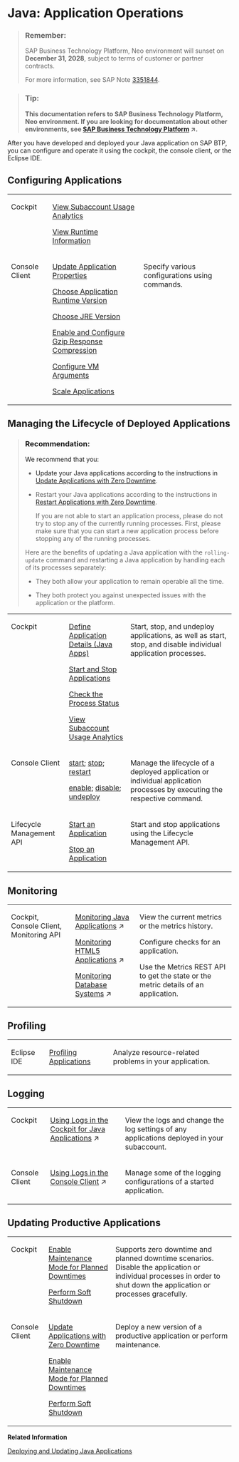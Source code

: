 <!-- loio76f6dcfab9ec481dae0843873271d66c -->

# Java: Application Operations

> ### Remember:  
> SAP Business Technology Platform, Neo environment will sunset on **December 31, 2028**, subject to terms of customer or partner contracts.
> 
> For more information, see SAP Note [3351844](https://me.sap.com/notes/3351844).

> ### Tip:  
> **This documentation refers to SAP Business Technology Platform, Neo environment. If you are looking for documentation about other environments, see [SAP Business Technology Platform](https://help.sap.com/viewer/65de2977205c403bbc107264b8eccf4b/Cloud/en-US/6a2c1ab5a31b4ed9a2ce17a5329e1dd8.html "SAP Business Technology Platform (SAP BTP) is an integrated offering comprised of four technology portfolios: database and data management, application development and integration, analytics, and intelligent technologies. The platform offers users the ability to turn data into business value, compose end-to-end business processes, and build and extend SAP applications quickly.") :arrow_upper_right:.**

After you have developed and deployed your Java application on SAP BTP, you can configure and operate it using the cockpit, the console client, or the Eclipse IDE.



<a name="loio76f6dcfab9ec481dae0843873271d66c__configure_applications"/>

## Configuring Applications


<table>
<tr>
<td valign="top">

Cockpit

</td>
<td valign="top">

[View Subaccount Usage Analytics](view-subaccount-usage-analytics-8f4d9db.md)

[View Runtime Information](view-runtime-information-343663e.md)

</td>
<td valign="top">



</td>
</tr>
<tr>
<td valign="top">

Console Client

</td>
<td valign="top">

[Update Application Properties](update-application-properties-cadb1dd.md)

[Choose Application Runtime Version](choose-application-runtime-version-13afe5c.md)

[Choose JRE Version](choose-jre-version-ee71c1a.md)

[Enable and Configure Gzip Response Compression](enable-and-configure-gzip-response-compression-390594a.md)

[Configure VM Arguments](configure-vm-arguments-b82d392.md)

[Scale Applications](scale-applications-745781b.md)

</td>
<td valign="top">

Specify various configurations using commands.

</td>
</tr>
</table>



<a name="loio76f6dcfab9ec481dae0843873271d66c__manage_applications"/>

## Managing the Lifecycle of Deployed Applications

> ### Recommendation:  
> We recommend that you:
> 
> -   Update your Java applications according to the instructions in [Update Applications with Zero Downtime](update-applications-with-zero-downtime-a10f6c2.md).
> 
> -   Restart your Java applications according to the instructions in [Restart Applications with Zero Downtime](restart-applications-with-zero-downtime-deadcc4.md).
> 
>     If you are not able to start an application process, please do not try to stop any of the currently running processes. First, please make sure that you can start a new application process before stopping any of the running processes.
> 
> 
> Here are the benefits of updating a Java application with the `rolling-update` command and restarting a Java application by handling each of its processes separately:
> 
> -   They both allow your application to remain operable all the time.
> 
> -   They both protect you against unexpected issues with the application or the platform.


<table>
<tr>
<td valign="top">

Cockpit

</td>
<td valign="top">

[Define Application Details \(Java Apps\)](define-application-details-java-apps-9b23270.md)

[Start and Stop Applications](start-and-stop-applications-7612f03.md)

[Check the Process Status](check-the-process-status-499992d.md)

[View Subaccount Usage Analytics](view-subaccount-usage-analytics-8f4d9db.md)

</td>
<td valign="top">

Start, stop, and undeploy applications, as well as start, stop, and disable individual application processes.

</td>
</tr>
<tr>
<td valign="top">

Console Client

</td>
<td valign="top">

[start](start-cc417d7.md); [stop](stop-b5bfcbf.md); [restart](restart-7c0f7a1.md)

[enable](enable-13a70e0.md); [disable](disable-59fedc1.md); [undeploy](undeploy-7e09b85.md)

</td>
<td valign="top">

Manage the lifecycle of a deployed application or individual application processes by executing the respective command.

</td>
</tr>
<tr>
<td valign="top">

Lifecycle Management API

</td>
<td valign="top">

[Start an Application](../30-development-neo/java-alm-api-fc944d1.md#loio2d3be560df574092909ed8171ec197ec)

[Stop an Application](../30-development-neo/java-alm-api-fc944d1.md#loio38829d2c139c47b3a1c1d64e6ce6d4f8)

</td>
<td valign="top">

Start and stop applications using the Lifecycle Management API.

</td>
</tr>
</table>



<a name="loio76f6dcfab9ec481dae0843873271d66c__monitoring"/>

## Monitoring


<table>
<tr>
<td valign="top">

Cockpit, Console Client, Monitoring API

</td>
<td valign="top">

[Monitoring Java Applications](https://help.sap.com/viewer/64f7d2b06c6b40a9b3097860c5930641/Cloud/en-US/cf4b2953c2534c0a9b491abf5a4847d7.html "") :arrow_upper_right:

[Monitoring HTML5 Applications](https://help.sap.com/viewer/64f7d2b06c6b40a9b3097860c5930641/Cloud/en-US/e05f98a541ba4464bc963d06dd8a91fc.html "To monitor your HTML5 application, create custom checks for it by specifying your own metrics. Furthermore, configure alert notifications for any changes to the states of the configured checks.") :arrow_upper_right:

[Monitoring Database Systems](https://help.sap.com/viewer/64f7d2b06c6b40a9b3097860c5930641/Cloud/en-US/d5c5c6a37c944ce78fcccf2b84243d8a.html "You can monitor your database system by viewing its metrics in the SAP BTP cockpit, by retrieving them with the Metrics REST API, or by receiving alerts for them. Furthermore, when you use an SAP HANA database system, you can also configure monitoring for its SAP HANA XS applications.") :arrow_upper_right:

</td>
<td valign="top">

View the current metrics or the metrics history.

Configure checks for an application.

Use the Metrics REST API to get the state or the metric details of an application.

</td>
</tr>
</table>



<a name="loio76f6dcfab9ec481dae0843873271d66c__profiling"/>

## Profiling


<table>
<tr>
<td valign="top">

Eclipse IDE

</td>
<td valign="top">

[Profiling Applications](profiling-applications-8967d19.md) 

</td>
<td valign="top">

Analyze resource-related problems in your application.

</td>
</tr>
</table>



<a name="loio76f6dcfab9ec481dae0843873271d66c__logging"/>

## Logging


<table>
<tr>
<td valign="top">

Cockpit

</td>
<td valign="top">

[Using Logs in the Cockpit for Java Applications](https://help.sap.com/viewer/f88a032109f0429caea276fc6e3a95f9/Cloud/en-US/2555df65182c4b09a25e56fa3b57b0a8.html "You can view the logs and change the log settings of any Java application deployed in your subaccount. The cockpit provides the following types of logs for a Java application: default traces, HTTP access logs, garbage collection logs, and Java Connector (JCo) logs.") :arrow_upper_right: 

</td>
<td valign="top">

View the logs and change the log settings of any applications deployed in your subaccount.

</td>
</tr>
<tr>
<td valign="top">

Console Client

</td>
<td valign="top">

[Using Logs in the Console Client](https://help.sap.com/viewer/f88a032109f0429caea276fc6e3a95f9/Cloud/en-US/e4fd83c5bb5710149b1e94f127f108e4.html "") :arrow_upper_right: 

</td>
<td valign="top">

Manage some of the logging configurations of a started application.

</td>
</tr>
</table>



<a name="loio76f6dcfab9ec481dae0843873271d66c__update_applications"/>

## Updating Productive Applications


<table>
<tr>
<td valign="top">

Cockpit

</td>
<td valign="top">

[Enable Maintenance Mode for Planned Downtimes](enable-maintenance-mode-for-planned-downtimes-aa04f29.md)

[Perform Soft Shutdown](perform-soft-shutdown-17e8e96.md)

</td>
<td valign="top">

Supports zero downtime and planned downtime scenarios. Disable the application or individual processes in order to shut down the application or processes gracefully.

</td>
</tr>
<tr>
<td valign="top">

Console Client

</td>
<td valign="top">

[Update Applications with Zero Downtime](update-applications-with-zero-downtime-a10f6c2.md)

[Enable Maintenance Mode for Planned Downtimes](enable-maintenance-mode-for-planned-downtimes-aa04f29.md)

[Perform Soft Shutdown](perform-soft-shutdown-17e8e96.md)

</td>
<td valign="top">

Deploy a new version of a productive application or perform maintenance.

</td>
</tr>
</table>

**Related Information**  


[Deploying and Updating Java Applications](../30-development-neo/deploying-and-updating-java-applications-e5dfbc6.md "The Java application lifecycle management (Java ALM) service for SAP BTP lets you deploy and update Java applications via console client commands, the SAP BTP cockpit, or the Java ALM REST API.")

